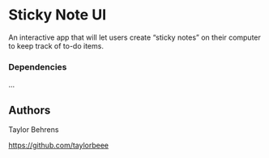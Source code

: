 # Sticky Note UI

An interactive app that will let users create “sticky notes” on their computer to keep track of to-do items.


### Dependencies

...

## Authors

Taylor Behrens

https://github.com/taylorbeee

